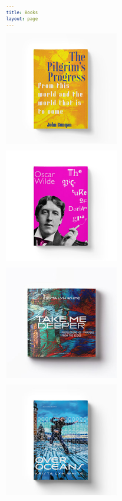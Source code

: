 ```yaml
---
title: Books
layout: page
---
```

[![The Pilgrim's Progress](/img/Pilgrims-Progress-300x300.jpg)](/books/pilgrims-progress/)

[![The Picture of Dorian Gray](/img/Dorian-Gray-300x300.jpg)](/books/picture-of-dorian-gray/)

[![Take Me Deeper: Reflections and Prayers from the Edge](/img/Take-Me-Deeper-300x300.jpg)](/books/take-me-deeper/)

[![Over Oceans](/img/Over-Oceans-300x300.jpg)](/books/over-oceans/)
